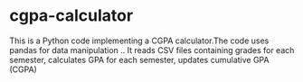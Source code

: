 # cgpa-calculator
This is a Python code implementing a CGPA calculator.The code uses pandas for data manipulation .. It reads CSV files containing grades for each semester, calculates GPA for each semester, updates cumulative GPA (CGPA) 

